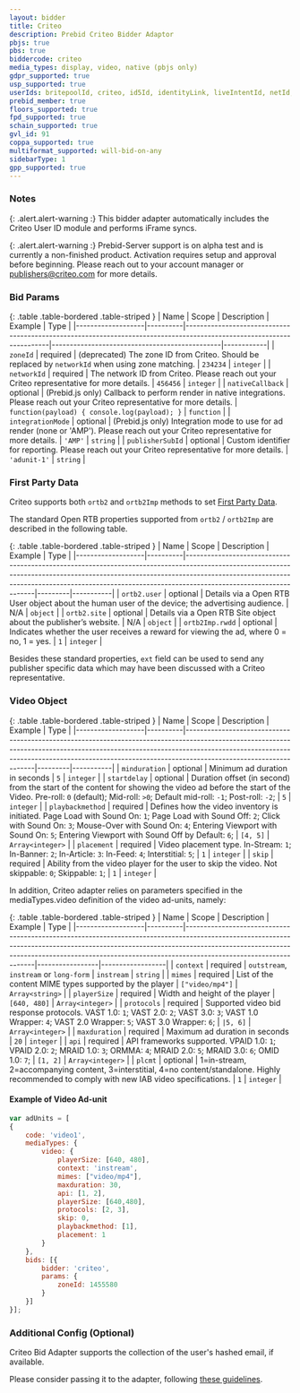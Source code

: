 ```yaml
---
layout: bidder
title: Criteo
description: Prebid Criteo Bidder Adaptor
pbjs: true
pbs: true
biddercode: criteo
media_types: display, video, native (pbjs only)
gdpr_supported: true
usp_supported: true
userIds: britepoolId, criteo, id5Id, identityLink, liveIntentId, netId, parrableId, pubCommonId, pubProvidedId, sharedId, unifiedId
prebid_member: true
floors_supported: true
fpd_supported: true
schain_supported: true
gvl_id: 91
coppa_supported: true
multiformat_supported: will-bid-on-any
sidebarType: 1
gpp_supported: true
---
```


### Notes

{: .alert.alert-warning :}
This bidder adapter automatically includes the Criteo User ID module and performs iFrame syncs.

{: .alert.alert-warning :}
Prebid-Server support is on alpha test and is currently a non-finished product. Activation requires setup and approval before beginning. Please reach out to your account manager or <publishers@criteo.com> for more details.

### Bid Params

{: .table .table-bordered .table-striped }
| Name              | Scope    | Description                                                                                                          | Example                                       | Type       |
|-------------------|----------|----------------------------------------------------------------------------------------------------------------------|-----------------------------------------------|------------|
| `zoneId`          | required | (deprecated) The zone ID from Criteo. Should be replaced by `networkId` when using zone matching.                                    | `234234`                                      | `integer`  |
| `networkId`       | required | The network ID from Criteo. Please reach out your Criteo representative for more details.                             | `456456`                                      | `integer`  |
| `nativeCallback`  | optional | (Prebid.js only) Callback to perform render in native integrations. Please reach out your Criteo representative for more details.     | `function(payload) { console.log(payload); }` | `function` |
| `integrationMode` | optional | (Prebid.js only) Integration mode to use for ad render (none or 'AMP'). Please reach out your Criteo representative for more details. | `'AMP'`                                       | `string`   |
| `publisherSubId`  | optional | Custom identifier for reporting. Please reach out your Criteo representative for more details. | `'adunit-1'` |  `string` |

### First Party Data

Criteo supports both `ortb2` and `ortb2Imp` methods to set [First Party Data](https://docs.prebid.org/features/firstPartyData.html).

The standard Open RTB properties supported from `ortb2` / `ortb2Imp` are described in the following table.

{: .table .table-bordered .table-striped }
| Name              | Scope    | Description                                                                                                                                                                                                                                                                  | Example | Type      |
|-------------------|----------|------------------------------------------------------------------------------------------------------------------------------------------------------------------------------------------------------------------------------------------------------------------------------|---------|-----------|
| `ortb2.user`      | optional | Details via a Open RTB User object about the human user of the device; the advertising audience.                                                                                                                                                                                      | N/A     | `object`  |
| `ortb2.site`      | optional | Details via a Open RTB Site object about the publisher’s website.                                                                                                                                                                                                    | N/A     | `object`  |
| `ortb2Imp.rwdd`   | optional | Indicates whether the user receives a reward for viewing the ad, where 0 = no, 1 = yes.                                                                                                                                                                                      | `1`     | `integer` |

Besides these standard properties, `ext` field can be used to send any publisher specific data which may have been discussed with a Criteo representative.

### Video Object

{: .table .table-bordered .table-striped }
| Name              | Scope    | Description                                                                                                                                                                                                                                                                  | Example | Type      |
|-------------------|----------|------------------------------------------------------------------------------------------------------------------------------------------------------------------------------------------------------------------------------------------------------------------------------|---------|-----------|
| `minduration`     | optional | Minimum ad duration in seconds                                                                                                                                                                                                                                               | `5`     | `integer` |
| `startdelay`      | optional | Duration offset (in second) from the start of the content for showing the video ad before the start of the Video. Pre-roll: `0` (default); Mid-roll: `>0`; Default mid-roll: `-1`; Post-roll: `-2`;                                                                          | `5`     | `integer` |
| `playbackmethod`  | required | Defines how the video inventory is initiated. Page Load with Sound On: `1`; Page Load with Sound Off: `2`; Click with Sound On: `3`; Mouse-Over with Sound On: `4`; Entering Viewport with Sound On: `5`; Entering Viewport with Sound Off by Default: `6`;                  | `[4, 5]`     | `Array<integer>` |
| `placement`       | required | Video placement type. In-Stream: `1`; In-Banner: `2`; In-Article: `3`: In-Feed: `4`; Interstitial: `5`;                                                                                                                                                                      | `1`     | `integer` |
| `skip`            | required | Ability from the video player for the user to skip the video. Not skippable: `0`; Skippable: `1`;                                                                                                                                                                            | `1`     | `integer` |

In addition, Criteo adapter relies on parameters specified in the mediaTypes.video definition of the video ad-units, namely:

{: .table .table-bordered .table-striped }
| Name              | Scope    | Description                                                                                                                                                                                                                                                                  | Example         | Type             |
|-------------------|----------|------------------------------------------------------------------------------------------------------------------------------------------------------------------------------------------------------------------------------------------------------------------------------|-----------------|------------------|
| `context`         | required | `outstream`, `instream` or `long-form`                                                                                                                                                                                                                                       | `instream`      | `string`         |
| `mimes`           | required | List of the content MIME types supported by the player                                                                                                                                                                                                                       | `["video/mp4"]` | `Array<string>`  |
| `playerSize`      | required | Width and height of the player                                                                                                                                                                                                                                               | `[640, 480]`    | `Array<integer>` |
| `protocols`       | required | Supported video bid response protocols. VAST 1.0: `1`; VAST 2.0: `2`; VAST 3.0: `3`; VAST 1.0 Wrapper: `4`; VAST 2.0 Wrapper: `5`; VAST 3.0 Wrapper: `6`;                                                                                                                    | `|5, 6]`        | `Array<integer>` |
| `maxduration`     | required | Maximum ad duration in seconds                                                                                                                                                                                                                                               | `20`            | `integer`        |
| `api`             | required | API frameworks supported. VPAID 1.0: `1`; VPAID 2.0: `2`; MRAID 1.0: `3`; ORMMA: `4`; MRAID 2.0: `5`; MRAID 3.0: `6`; OMID 1.0: `7`;                                                                                                                                                                            | `[1, 2]`        | `Array<integer>` |
| `plcmt`           | optional | 1=in-stream, 2=accompanying content, 3=interstitial, 4=no content/standalone. Highly recommended to comply with new IAB video specifications.                                                                                                                                | `1`             | `integer`        |

#### Example of Video Ad-unit

```javascript
var adUnits = [
{
    code: 'video1',
    mediaTypes: {
        video: {
            playerSize: [640, 480],
            context: 'instream',
            mimes: ["video/mp4"],
            maxduration: 30,
            api: [1, 2],
            playerSize: [640,480],
            protocols: [2, 3],
            skip: 0,
            playbackmethod: [1],
            placement: 1
        }
    },
    bids: [{
        bidder: 'criteo',
        params: {
            zoneId: 1455580
        }
    }]
}];
```

### Additional Config (Optional)

Criteo Bid Adapter supports the collection of the user's hashed email, if available.

Please consider passing it to the adapter, following [these guidelines](https://publisherdocs.criteotilt.com/prebid/#hashed-emails).
